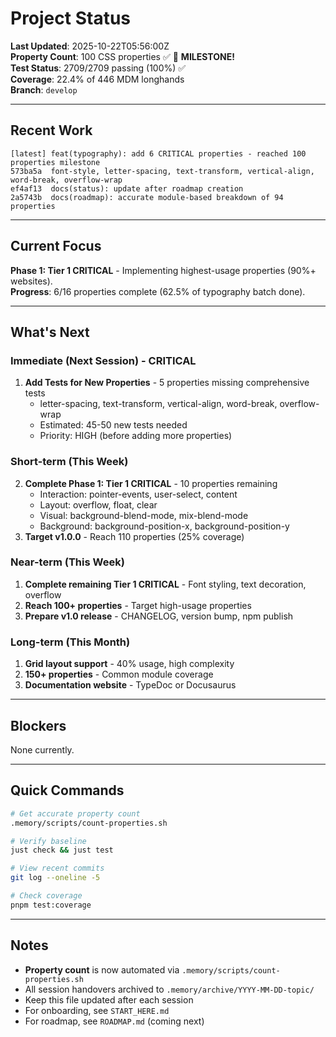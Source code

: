 # Project Status

**Last Updated**: 2025-10-22T05:56:00Z  
**Property Count**: 100 CSS properties ✅ 🎉 **MILESTONE!**  
**Test Status**: 2709/2709 passing (100%) ✅  
**Coverage**: 22.4% of 446 MDM longhands  
**Branch**: `develop`

---

## Recent Work

```
[latest] feat(typography): add 6 CRITICAL properties - reached 100 properties milestone
573ba5a  font-style, letter-spacing, text-transform, vertical-align, word-break, overflow-wrap
ef4af13  docs(status): update after roadmap creation
2a5743b  docs(roadmap): accurate module-based breakdown of 94 properties
```

---

## Current Focus

**Phase 1: Tier 1 CRITICAL** - Implementing highest-usage properties (90%+ websites).  
**Progress**: 6/16 properties complete (62.5% of typography batch done).

---

## What's Next

### Immediate (Next Session) - CRITICAL
1. **Add Tests for New Properties** - 5 properties missing comprehensive tests
   - letter-spacing, text-transform, vertical-align, word-break, overflow-wrap
   - Estimated: 45-50 new tests needed
   - Priority: HIGH (before adding more properties)

### Short-term (This Week)
2. **Complete Phase 1: Tier 1 CRITICAL** - 10 properties remaining
   - Interaction: pointer-events, user-select, content
   - Layout: overflow, float, clear
   - Visual: background-blend-mode, mix-blend-mode
   - Background: background-position-x, background-position-y
3. **Target v1.0.0** - Reach 110 properties (25% coverage)

### Near-term (This Week)
1. **Complete remaining Tier 1 CRITICAL** - Font styling, text decoration, overflow
2. **Reach 100+ properties** - Target high-usage properties
3. **Prepare v1.0 release** - CHANGELOG, version bump, npm publish

### Long-term (This Month)
1. **Grid layout support** - 40% usage, high complexity
2. **150+ properties** - Common module coverage
3. **Documentation website** - TypeDoc or Docusaurus

---

## Blockers

None currently.

---

## Quick Commands

```bash
# Get accurate property count
.memory/scripts/count-properties.sh

# Verify baseline
just check && just test

# View recent commits
git log --oneline -5

# Check coverage
pnpm test:coverage
```

---

## Notes

- **Property count** is now automated via `.memory/scripts/count-properties.sh`
- All session handovers archived to `.memory/archive/YYYY-MM-DD-topic/`
- Keep this file updated after each session
- For onboarding, see `START_HERE.md`
- For roadmap, see `ROADMAP.md` (coming next)
